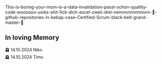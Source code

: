 This-is-boring-your-mom-is-a-data-invalidation-passt-schon-qualitiy-code-woooooo-usles-shit-fick-dich-excel-zweii-drei-neinnnnnnnnnnnn-🖕-github-repositories-in-kebap-case-Certified-Scrum-black-belt-grand-master-🥋

## In loving Memory
🪦 14.10.2024 Niko <br>
🪦 14.10.2024 Timo

